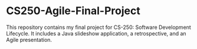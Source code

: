 # CS250-Agile-Final-Project
This repository contains my final project for CS-250: Software Development Lifecycle. It includes a Java slideshow application, a retrospective, and an Agile presentation.
